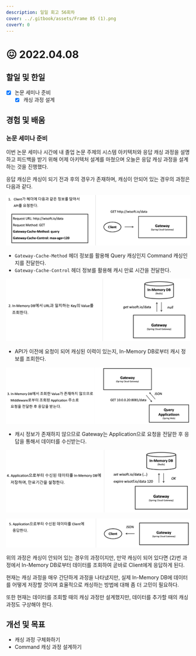 ```yaml
---
description: 일일 회고 56회차
cover: ../.gitbook/assets/Frame 85 (1).png
coverY: 0
---
```


# 😖 2022.04.08

## 할일 및 한일

* [x] 논문 세미나 준비
  * [x] 캐싱 과정 설계

## 경험 및 배움

### 논문 세미나 준비

이번 논문 세미나 시간에 내 졸업 논문 주제의 시스템 아키텍처와 응답 캐싱 과정을 설명하고 피드백을 받기 위해 어제 아키텍처 설계를 마쳤으며 오늘은 응답 캐싱 과정을 설계하는 것을 진행했다.

응답 캐싱은 캐싱이 되기 전과 후의 경우가 존재하며, 캐싱이 안되어 있는 경우의 과정은 다음과 같다.



![](<../.gitbook/assets/image (7).png>)

* `Gateway-Cache-Method` 헤더 정보를 활용해 Query 캐싱인지 Command 캐싱인지를 전달한다.
* `Gateway-Cache-Control` 헤더 정보를 활용해 캐시 만료 시간을 전달한다.



![](<../.gitbook/assets/image (2).png>)

* API가 이전에 요청이 되어 캐싱된 이력이 있는지,  In-Memory DB로부터 캐시 정보를 조회한다.



![](<../.gitbook/assets/image (4).png>)

* 캐시 정보가 존재하지 않으므로 Gateway는 Application으로 요청을 전달한 후 응답을 통해서 데이터를 수신받는다.



![](<../.gitbook/assets/image (5).png>)



![](<../.gitbook/assets/image (6).png>)



위의 과정은 캐싱이 안되어 있는 경우의 과정이지만, 만약 캐싱이 되어 있다면 (2)번 과정에서 In-Memory DB로부터 데이터를 조회하여 곧바로 Client에게 응답하게 된다.

현재는 캐싱 과정을 매우 간단하게 과정을 나타냈지만, 실제 In-Memory DB에 데이터를 어떻게 저장할 것이며 효율적으로 캐싱하는 방법에 대해 좀 더 고민이 필요하다.

또한 현재는 데이터를 조회할 때의 캐싱 과정만 설계했지만, 데이터를 추가할 때의 캐싱 과정도 구상해야 한다.

## 개선 및 목표

* 캐싱 과정 구체화하기
* Command 캐싱 과정 설계하기
